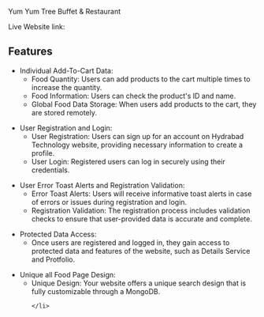 Yum Yum Tree Buffet & Restaurant

Live Website link: 


<h2>Features</h2>
<ul>
     <li> Individual Add-To-Cart Data:
        <ul>
            <li>Food Quantity: Users can add products to the cart multiple times to increase the quantity.</li>
            <li>Food Information: Users can check the product's ID and name.</li>
            <li>Global Food Data Storage: When users add products to the cart, they are stored remotely.</li>
        </ul>
     </li>
 </ul>

<ul>
    <li>User Registration and Login:
        <ul>
            <li>User Registration: Users can sign up for an account on Hydrabad Technology website, providing necessary information to create a profile.</li>
            <li>User Login: Registered users can log in securely using their credentials.</li>
        </ul>
    </li>
</ul>
<ul>
    <li>User Error Toast Alerts and Registration Validation:
        <ul>
            <li>Error Toast Alerts: Users will receive informative toast alerts in case of errors or issues during registration and login.</li>
            <li>Registration Validation: The registration process includes validation checks to ensure that user-provided data is accurate and complete.</li>
        </ul>
    </li>
</ul>

<ul>
    <li>Protected Data Access:
        <ul>
            <li>Once users are registered and logged in, they gain access to protected data and features of the website, such as Details Service and Protfolio.</li>
        </ul>
    </li>
</ul>

<ul>
    <li>Unique all Food Page Design:
        <ul>
            <li>Unique Design: Your website offers a unique search design that is fully customizable through a MongoDB.</li>
        
         
    </li>
</ul>

